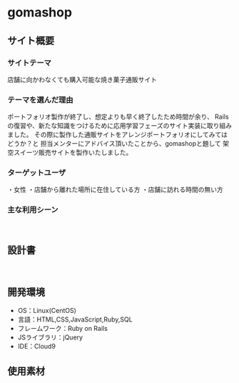 # gomashop
<!--​READMEを作成する際は、項目内の【補足説明】は削除して完成させてください。-->
## サイト概要
### サイトテーマ
店舗に向かわなくても購入可能な焼き菓子通販サイト
​
### テーマを選んだ理由
ポートフォリオ製作が終了し、想定よりも早く終了したため時間が余り、
Railsの復習や、新たな知識をつけるために応用学習フェーズのサイト実装に取り組みました。
その際に製作した通販サイトをアレンジポートフォリオにしてみてはどうか？と
担当メンターにアドバイス頂いたことから、gomashopと題して
架空スイーツ販売サイトを製作いたしました。

### ターゲットユーザ
・女性
・店舗から離れた場所に在住している方
・店舗に訪れる時間の無い方

### 主な利用シーン
<!-- 【補足説明】 -->
<!-- - 〜な時という記載方法で、2つ以上記載しましょう -->
​
## 設計書
<!-- 【補足説明】 -->
<!-- - テーマ提出時点では不要です。 -->
<!-- - 当項目には「後ほど作成予定」と記載しましょう。 -->
​
## 開発環境
- OS：Linux(CentOS)
- 言語：HTML,CSS,JavaScript,Ruby,SQL
- フレームワーク：Ruby on Rails
- JSライブラリ：jQuery
- IDE：Cloud9
​
## 使用素材
<!-- - 外部サービスの画像素材・音声素材を使用した場合は、必ずサービス名とURLを明記してください。 -->
<!-- - アプリケーションの実装に使用したgem/bootstrapのリファレンスなどの記載は不要です。 -->
<!-- - 使用しない場合は、使用素材の項目をREADMEから削除してください。 -->
<!-- - 架空の団体・題材を前提にポートフォリオを制作する場合、下記のテンプレートを当項目内に記載しましょう。 -->
<!-- 【テンプレート】 -->
<!-- 著作権を考慮し、架空のデータを扱う予定です。 -->
<!-- なお今後、実在するデータを利用する際には、事前に著作権保持者と契約を結んだ上で利用します。 -->
